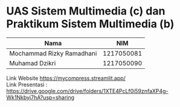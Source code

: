 # UAS Sistem Multimedia (c) dan Praktikum Sistem Multimedia (b)

| Nama                     | NIM         | 
|--------------------------|-------------|
| Mochammad Rizky Ramadhani| 1217050081  |
| Muhamad Dzikri           | 1217050090  |

Link Website https://mycompress.streamlit.app/ <br>
Link Presentasi : https://drive.google.com/drive/folders/1XTE4PcLf0i59znfaXP4g-Wk1Nkbyj7hA?usp=sharing
